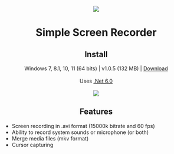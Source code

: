 <p align="center">
  <a href="https://postimg.cc/"><img src="https://i.postimg.cc/3NCTY9rx/screencapturelogo.png"></a>
</p>
<h1 align="center">Simple Screen Recorder</h1>

<h2 align="center">Install</h2>
<p align="center">
  Windows 7, 8.1, 10, 11 (64 bits) | v1.0.5 (132 MB) | <a href="https://github.com/lextrack/Simple-Screen-Recorder/releases/download/1.0.5/Simple-Screen-Recorder-Release-Portable.exe">Download</a><br><br>
  Uses <a href="https://dotnet.microsoft.com/en-us/download/dotnet/6.0/runtime">.Net 6.0</a><br><br>
  <a href="https://postimg.cc/"><img src="https://i.postimg.cc/ncp3rbz4/main-screenrecorder.png"></a>
</p>

<h2 align="center">Features</h2>

- Screen recording in .avi format (15000k bitrate and 60 fps)<br>
- Ability to record system sounds or microphone (or both)<br>
- Merge media files (mkv format)<br>
- Cursor capturing
